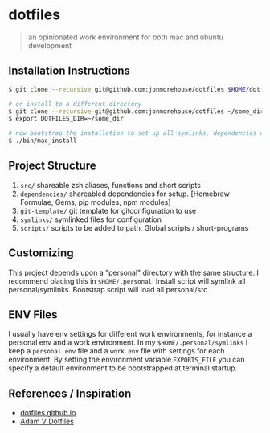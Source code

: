 # dotfiles

> an opinionated work environment for both mac and ubuntu development 

## Installation Instructions

~~~ sh
$ git clone --recursive git@github.com:jonmorehouse/dotfiles $HOME/dotfiles

# or install to a different directory
$ git clone --recursive git@github.com:jonmorehouse/dotfiles ~/some_dir
$ export DOTFILES_DIR=~/some_dir

# now bootstrap the installation to set up all symlinks, dependencies etc
$ ./bin/mac_install
~~~

## Project Structure

1. `src/` shareable zsh aliases, functions and short scripts
2. `dependencies/` shareabled dependencies for setup. [Homebrew Formulae, Gems, pip modules, npm modules]
3. `git-template/` git template for gitconfiguration to use
4. `symlinks/` symlinked files for configuration
5. `scripts/` scripts to be added to path. Global scripts / short-programs

## Customizing

This project depends upon a "personal" directory with the same structure. I recommend placing this in `$HOME/.personal`. Install script will symlink all personal/symlinks. Bootstrap script will load all personal/src

## ENV Files

I usually have env settings for different work environments, for instance a personal env and a work environment. In my `$HOME/.personal/symlinks` I keep a `personal.env` file and a `work.env` file with settings for each environment. By setting the environment variable `EXPORTS_FILE` you can specify a default environment to be bootstrapped at terminal startup.

## References / Inspiration

* [dotfiles.github.io](http://dotfiles.github.io/)
* [Adam V Dotfiles](https://github.com/adamv/dotfiles)

